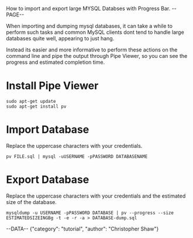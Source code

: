 How to import and export large MYSQL Databses with Progress Bar.
--PAGE--

When importing and dumping mysql databases, it can take a while to perform such tasks and common MySQL clients dont tend to handle large databases quite well, appearing to just hang. 

Instead its easier and more informative to perform these actions on the command line and pipe the output through Pipe Viewer, so you can see the progress and estimated completion time.

# Install Pipe Viewer

    sudo apt-get update
    sudo apt-get install pv

# Import Database
 Replace the uppercase characters with your credentials.
 
    pv FILE.sql | mysql -uUSERNAME -pPASSWORD DATABASENAME

# Export Database
 Replace the uppercase characters with your credentials and the estimated size of the database.
 
    mysqldump -u USERNAME -pPASSWORD DATABASE | pv --progress --size ESTIMATEDSIZEINGBg -t -e -r -a > DATABASE-dump.sql

--DATA--
{"category": "tutorial", "author": "Christopher Shaw"}

